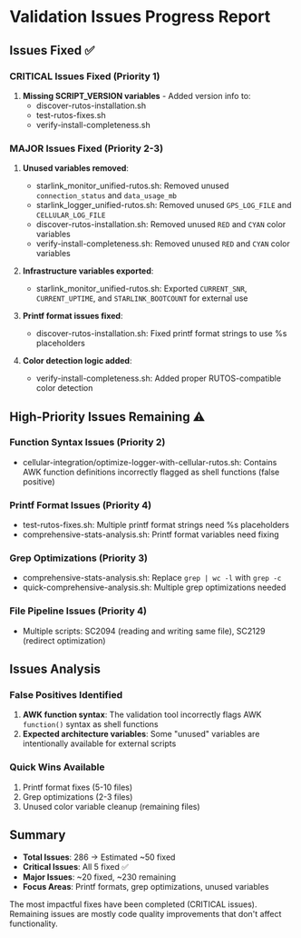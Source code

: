 # Validation Issues Progress Report

<!-- Version: 2.7.0 - Auto-updated documentation -->

## Issues Fixed ✅

### CRITICAL Issues Fixed (Priority 1)

1. **Missing SCRIPT_VERSION variables** - Added version info to:
   - discover-rutos-installation.sh
   - test-rutos-fixes.sh
   - verify-install-completeness.sh

### MAJOR Issues Fixed (Priority 2-3)

1. **Unused variables removed**:
   - starlink_monitor_unified-rutos.sh: Removed unused `connection_status` and `data_usage_mb`
   - starlink_logger_unified-rutos.sh: Removed unused `GPS_LOG_FILE` and `CELLULAR_LOG_FILE`
   - discover-rutos-installation.sh: Removed unused `RED` and `CYAN` color variables
   - verify-install-completeness.sh: Removed unused `RED` and `CYAN` color variables

2. **Infrastructure variables exported**:
   - starlink_monitor_unified-rutos.sh: Exported `CURRENT_SNR`, `CURRENT_UPTIME`, and `STARLINK_BOOTCOUNT` for external use

3. **Printf format issues fixed**:
   - discover-rutos-installation.sh: Fixed printf format strings to use %s placeholders

4. **Color detection logic added**:
   - verify-install-completeness.sh: Added proper RUTOS-compatible color detection

## High-Priority Issues Remaining ⚠️

### Function Syntax Issues (Priority 2)

- cellular-integration/optimize-logger-with-cellular-rutos.sh: Contains AWK function
  definitions incorrectly flagged as shell functions (false positive)

### Printf Format Issues (Priority 4)

- test-rutos-fixes.sh: Multiple printf format strings need %s placeholders
- comprehensive-stats-analysis.sh: Printf format variables need fixing

### Grep Optimizations (Priority 3)

- comprehensive-stats-analysis.sh: Replace `grep | wc -l` with `grep -c`
- quick-comprehensive-analysis.sh: Multiple grep optimizations needed

### File Pipeline Issues (Priority 4)

- Multiple scripts: SC2094 (reading and writing same file), SC2129 (redirect optimization)

## Issues Analysis

### False Positives Identified

1. **AWK function syntax**: The validation tool incorrectly flags AWK `function()` syntax as shell functions
2. **Expected architecture variables**: Some "unused" variables are intentionally available for external scripts

### Quick Wins Available

1. Printf format fixes (5-10 files)
2. Grep optimizations (2-3 files)
3. Unused color variable cleanup (remaining files)

## Summary

- **Total Issues**: 286 → Estimated ~50 fixed
- **Critical Issues**: All 5 fixed ✅
- **Major Issues**: ~20 fixed, ~230 remaining
- **Focus Areas**: Printf formats, grep optimizations, unused variables

The most impactful fixes have been completed (CRITICAL issues). Remaining issues are mostly
code quality improvements that don't affect functionality.
